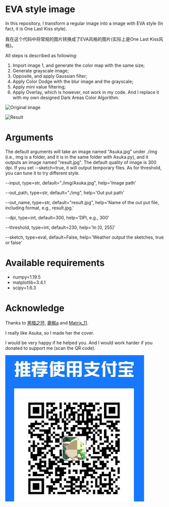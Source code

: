 # EVA style image

In this repository, I transform a regular image into a image with EVA style (In fact, it is One Last Kiss style). 

我在这个代码中将常规的图片转换成了EVA风格的图片(实际上是One Last Kiss风格)。

All steps is described as following:
1. Import image 1, and generate the color map with the same size;
2. Generate grayscale image;
3. Opposite, and apply Gaussian filter;
4. Apply Color Dodge with the blur image and the grayscale;
5. Apply mini value filtering;
6. Apply Overlay, which is however, not work in my code. And I replace it with my own designed Dark Areas Color Algorithm. 

![Original image](https://github.com/RongfanLi98/EVA_style/raw/main/img/Asuka.jpg)

![Result](https://github.com/RongfanLi98/EVA_style/raw/main/img/result.jpg)

# Arguments

The default arguments will take an image named "Asuka.jpg" under ./img (i.e., img is a folder, and it is in the same folder with Asuka.py), and it outputs an image named "result.jpg". The default quality of image is 300 dpi. If you set --sketch=true, it will output temporary files. As for threshold, you can tune it to try different style.

--input, type=str, default="./img/Asuka.jpg", help='Image path'

--out_path, type=str, default="./img", help='Out put path'

--out_name, type=str, default="result.jpg", help='Name of the out put file, including format, e.g., result.jpg.'

--dpi, type=int, default=300, help='DPI, e.g., 300'

--threshold, type=int, default=230, help='In [0, 255]'

--sketch, type=eval, default=False, help='Weather output the sketches, true or false'

# Available requirements

- numpy=1.19.5
- matplotlib=3.4.1
- scipy=1.6.3

# Acknowledge

Thanks to [黑暗之环](https://www.bilibili.com/video/BV1Uf4y1n7zK), [鹿枫a](https://space.bilibili.com/29121574) and [
Matrix_11](https://blog.csdn.net/matrix_space/category_9263542_3.html).

I really like Asuka, so I made her the cover.

I would be very happy if he helped you. And I would work harder if you donated to support me (scan the QR code).

![Result](https://github.com/LeonardLi98/EVA_style/raw/main/img/support.jpg)
